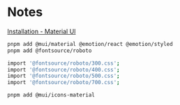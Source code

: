 # Notes

[Installation - Material UI](https://mui.com/material-ui/getting-started/installation/)

```bash
pnpm add @mui/material @emotion/react @emotion/styled
pnpm add @fontsource/roboto

import '@fontsource/roboto/300.css';
import '@fontsource/roboto/400.css';
import '@fontsource/roboto/500.css';
import '@fontsource/roboto/700.css';

pnpm add @mui/icons-material

```
